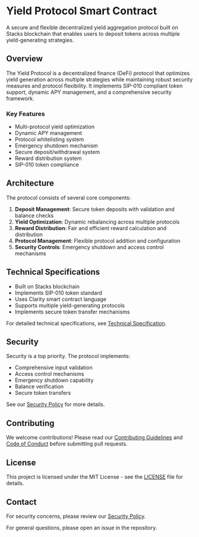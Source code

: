 # Yield Protocol Smart Contract

A secure and flexible decentralized yield aggregation protocol built on Stacks blockchain that enables users to deposit tokens across multiple yield-generating strategies.

## Overview

The Yield Protocol is a decentralized finance (DeFi) protocol that optimizes yield generation across multiple strategies while maintaining robust security measures and protocol flexibility. It implements SIP-010 compliant token support, dynamic APY management, and a comprehensive security framework.

### Key Features

- Multi-protocol yield optimization
- Dynamic APY management
- Protocol whitelisting system
- Emergency shutdown mechanism
- Secure deposit/withdrawal system
- Reward distribution system
- SIP-010 token compliance

## Architecture

The protocol consists of several core components:

1. **Deposit Management**: Secure token deposits with validation and balance checks
2. **Yield Optimization**: Dynamic rebalancing across multiple protocols
3. **Reward Distribution**: Fair and efficient reward calculation and distribution
4. **Protocol Management**: Flexible protocol addition and configuration
5. **Security Controls**: Emergency shutdown and access control mechanisms

## Technical Specifications

- Built on Stacks blockchain
- Implements SIP-010 token standard
- Uses Clarity smart contract language
- Supports multiple yield-generating protocols
- Implements secure token transfer mechanisms

For detailed technical specifications, see [Technical Specification](docs/technical-specification.md).

## Security

Security is a top priority. The protocol implements:

- Comprehensive input validation
- Access control mechanisms
- Emergency shutdown capability
- Balance verification
- Secure token transfers

See our [Security Policy](SECURITY.md) for more details.

## Contributing

We welcome contributions! Please read our [Contributing Guidelines](CONTRIBUTING.md) and [Code of Conduct](CODE_OF_CONDUCT.md) before submitting pull requests.

## License

This project is licensed under the MIT License - see the [LICENSE](LICENSE) file for details.

## Contact

For security concerns, please review our [Security Policy](SECURITY.md).

For general questions, please open an issue in the repository.

